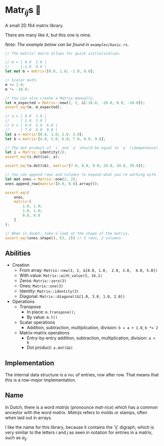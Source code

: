 # Matr<sub><i>ij</i></sub>s 🔢

A small 2D f64 matrix library.

There are many like it, but this one is mine.

_Note: The example below can be found in `examples/basic.rs`._

```rust
// The matrix! macro allows for quick initialization.

// m = | 0.0  1.0 |
//     |-1.0  0.0 |
let mut m = matrix![0.0, 1.0; -1.0, 0.0];

// Scalar math.
m += 1.0;
m *= -10.0;

// You can also create a Matrix manually.
let m_expected = Matrix::new(2, 2, &[-10.0, -20.0, 0.0, -10.0]);
assert_eq!(m, m_expected);

// a = | 0.0  1.0 |
//     | 2.0  3.0 |
// b = | 4.0  5.0  6.0 |
//     | 7.0  8.0  9.0 |
let a = matrix![0.0, 1.0; 2.0, 3.0];
let b = matrix![4.0, 5.0, 6.0; 7.0, 8.0, 9.0];

// The dot product of `i` and `a` should be equal to `a` (idempotence).
let i = Matrix::identity(2);
assert_eq!(i.dot(&a), a);

assert_eq!(a.dot(&b), matrix![7.0, 8.0, 9.0; 29.0, 34.0, 39.0]);

// You can append rows and columns to expand what you're working with.
let mut ones = Matrix::one(2, 2);
ones.append_row(matrix![0.0, 0.0].array());

assert_eq!(
    ones,
    matrix![
        1.0, 1.0;
        1.0, 1.0;
        0.0, 0.0
    ]
);

// When in doubt, take a look at the shape of the matrix.
assert_eq!(ones.shape(), (3, 2)) // 3 rows, 2 columns
```

## Abilities

- Creation
    - From array: `Matrix::new(3, 2, &[0.0, 1.0,  2.0, 3.0,  4.0, 5.0])`
    - With value: `Matrix::with_value(3, 16.1)`
    - Zeros: `Matrix::zero(3)`
    - Ones: `Matrix::one(3)`
    - Identity: `Matrix::identity(3)`
    - Diagonal: `Matrix::diagonal(&[1.0, 3.0, 1.0, 2.0])`
- Operations
    - Transpose
        - In place: `m.transpose();`
        - By value: `m.t()`
    - Scalar operations
        - Addition, subtraction, multiplication, division: `b = a + 1.0`, `b *= 2`
    - Matrix-matrix operations
        - Entry-by-entry addition, subtraction, multiplication, division: `a + b`
        - Dot product: `a.dot(&b)`

## Implementation

The internal data structure is a `Vec` of entries, row after row.
That means that this is a _row-major_ implementation.

## Name

In Dutch, there is a word _matrijs_ (pronounce _mat-rice_) which has a common ancestor with the word _matrix_.
_Matrijs_ refers to molds or stamps, often when laid out in arrays.

I like the name for this library, because it contains the 'ij' digraph, which is very similar to the letters _i_ and _j_ as seen in notation for entries in a matrix, such as _a<sub>ij</sub>_.
